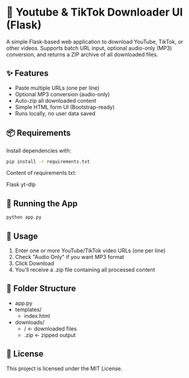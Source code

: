 # 🎥 Youtube & TikTok Downloader UI (Flask)

A simple Flask-based web application to download YouTube, TikTok, or other videos.
Supports batch URL input, optional audio-only (MP3) conversion, and returns a ZIP archive of all downloaded files.

## ✨ Features

- Paste multiple URLs (one per line)
- Optional MP3 conversion (audio-only)
- Auto-zip all downloaded content
- Simple HTML form UI (Bootstrap-ready)
- Runs locally, no user data saved

## 📦 Requirements

Install dependencies with:
```bash
pip install -r requirements.txt
```
Content of requirements.txt:

Flask
yt-dlp

## 🚀 Running the App
```bash
python app.py
```

## 📝 Usage

1. Enter one or more YouTube/TikTok video URLs (one per line)
2. Check "Audio Only" if you want MP3 format
3. Click Download
4. You'll receive a .zip file containing all processed content

## 📂 Folder Structure

- app.py
- templates/
  - index.html
- downloads/
  - <UUID>/         ← downloaded files
  - <UUID>.zip      ← zipped output

## 📜 License

This project is licensed under the MIT License.
